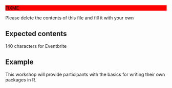<div style="background: red; color: black;">FIXME</div>

Please delete the contents of this file and fill it with your own

## Expected contents

140 characters for Eventbrite

## Example

This workshop will provide participants with the basics for writing their own packages in R.

